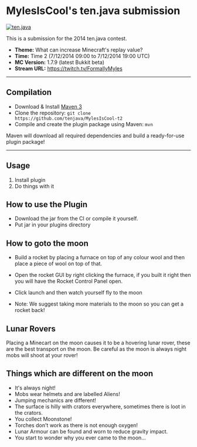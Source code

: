 MylesIsCool's ten.java submission
==============================

[![ten.java](https://cdn.mediacru.sh/hu4CJqRD7AiB.svg)](https://tenjava.com/)

This is a submission for the 2014 ten.java contest.

- __Theme:__ What can increase Minecraft's replay value?
- __Time:__ Time 2 (7/12/2014 09:00 to 7/12/2014 19:00 UTC)
- __MC Version:__ 1.7.9 (latest Bukkit beta)
- __Stream URL:__ https://twitch.tv/FormallyMyles

---------------------------------------

Compilation
-----------

- Download & Install [Maven 3](http://maven.apache.org/download.html)
- Clone the repository: `git clone https://github.com/tenjava/MylesIsCool-t2`
- Compile and create the plugin package using Maven: `mvn`

Maven will download all required dependencies and build a ready-for-use plugin package!

---------------------------------------

Usage
-----

1. Install plugin
2. Do things with it

<!-- Hi, MylesIsCool! This is the default README for every ten.java submission. -->
<!-- We encourage you to edit this README with some information about your submission – keep in mind you'll be scored on documentation! -->


How to use the Plugin
----
- Download the jar from the CI or compile it yourself.
- Put jar in your plugins directory

How to goto the moon
----
- Build a rocket by placing a furnace on top of any colour wool and then place a piece of wool on top of that.
- Open the rocket GUI by right clicking the furnace, if you built it right then you will have the Rocket Control Panel open.
- Click launch and then watch yourself fly to the moon


- Note: We suggest taking more materials to the moon so you can get a rocket back!


Lunar Rovers
----
Placing a Minecart on the moon causes it to be a hovering lunar rover, these are the best transport on the moon. Be careful as the moon is always night mobs will shoot at your rover!

Things which are different on the moon
----
- It's always night!
- Mobs wear helmets and are labelled Aliens!
- Jumping mechanics are different!
- The surface is hilly with crators everywhere, sometimes there is loot in the crators.
- You collect Moonstone!
- Torches don't work as there is not enough oxygen!
- Lunar Armour can be found and worn to reduce gravity impact.
- You start to wonder why you ever came to the moon...